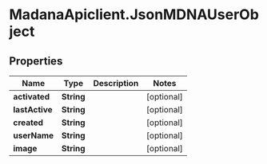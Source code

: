 # MadanaApiclient.JsonMDNAUserObject

## Properties

Name | Type | Description | Notes
------------ | ------------- | ------------- | -------------
**activated** | **String** |  | [optional] 
**lastActive** | **String** |  | [optional] 
**created** | **String** |  | [optional] 
**userName** | **String** |  | [optional] 
**image** | **String** |  | [optional] 



